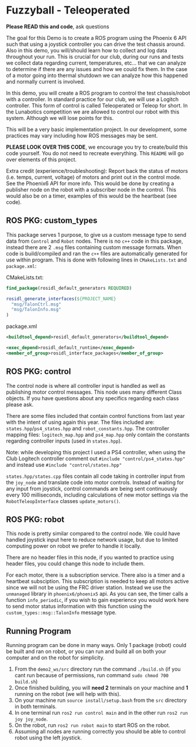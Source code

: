 # Fuzzyball - Teleoperated

**Please READ this and code**, ask questions

The goal for this Demo is to create a ROS program using the Phoenix 6 API such that using a joystick controller you can drive the test chassis around. Also in this demo, you will/should learn how to collect and log data throughout your run. This is crucial for our club, during our runs and tests we collect data regarding current, temperatures, etc... that we can analyze to determine if there are any issues and how we could fix them. In the case of a motor going into thermal shutdown we can analyze how this happened and normally current is involved.

In this demo, you will create a ROS program to control the test chassis/robot with a controller. In standard practice for our club, we will use a Logitch controller. This form of control is called Teleoperated or Teleop for short. In the Lunabotics competition we are allowed to control our robot with this system. Although we will lose points for this.

This will be a very basic implementation project. In our development, some practices may vary including how ROS messages may be sent.

**PLEASE LOOK OVER THIS CODE**, we encourage you try to create/build this code yourself. You do not need to recreate everything. This `README` will go over elements of this project. 

Extra credit (experience/troubleshooting): Report back the status of motors (i.e. temps, current, voltage) of motors and print out in the control mode. See the Phoenix6 API for more info. This would be done by creating a publisher node on the robot with a subscriber node in the control. This would also be on a timer, examples of this would be the heartbeat (see code).

## ROS PKG: custom_types
This package serves 1 purpose, to give us a custom message type to send data from `Control` and `Robot` nodes. There is no `c++` code in this package, instead there are 2 `.msg` files containing custom message formats. When code is build/compiled and ran the `c++` files are automatically generated for use within program. This is done with following lines in `CMakeLists.txt` and `package.xml`:

CMakeLists.txt:
```cmake
find_package(rosidl_default_generators REQUIRED)

rosidl_generate_interfaces(${PROJECT_NAME}
  "msg/TalonCtrl.msg"
  "msg/TalonInfo.msg"
)
```
package.xml
```xml
<buildtool_depend>residl_default_generators</buildtool_depend>

<exec_depend>rosidl_default_runtime</exec_depend>
<member_of_group>rosidl_interface_packages</member_of_group>
```

## ROS PKG: control
The control node is where all controller input is handled as well as publishing motor control messages. This node uses many different Class objects. If you have questions about any specifics regarding each class please ask.

There are some files included that contain control functions from last year with the intent of using again this year. The files included are: `states.hpp`/`ps4_states.hpp` and `robot_constants.hpp`. The controller mapping files: `logitech_map.hpp` and `ps4_map.hpp` only contain the constants regarding controller inputs (used in `states.hpp`).

Note: while developing this project I used a PS4 controller, when using the Club Logitech controller comment out `#include "control/ps4_states.hpp"` and instead use `#include "control/states.hpp"`

`states.hpp/states.cpp` files contain all code taking in controller input from the `joy_node` and translate code into motor controls. Instead of waiting for any input from joystick, control commands are being sent continuously every 100 milliseconds, including calculations of new motor settings via the `RobotTeleopInterface` classes `update_motors()`.

## ROS PKG: robot
This node is pretty similar compared to the control node. We could have handled joystick input here to reduce network usage, but due to limited computing power on robot we prefer to handle it locally. 

There are no header files in this node, if you wanted to practice using header files, you could change this node to include them.

For each motor, there is a subscription service. There also is a timer and a heartbeat subsciption. This subscription is needed to keep all motors active since we will not be using the FRC driver station. Instead we use the `unmanaged` library in `phoenix6/phoenix5` api. As you can see, the timer calls a function `info_periodic`, if you wish to gain experience you would work here to send motor status information with this function using the `custom_types::msg::TalonInfo` message type.

## Running Program
Running program can be done in many ways. Only 1 package (robot) could be built and ran on robot, or you can run and build all on both your computer and on the robot for simplicity.
1. From the `demo2_ws/src` directory run the command `./build.sh` (if you cant run because of permissions, run command `sudo chmod 700 build.sh`)
2. Once finished building, you will **need 2** terminals on your machine and **1** running on the robot (we will help with this). 
3. On your machine run `source install/setup.bash` from the `src` directory in both terminals.
4. In one terminal run `ros2 run control main` and in the other run `ros2 run joy joy_node`. 
5. On the robot, run `ros2 run robot main` to start ROS on the robot.
6. Assuming all nodes are running correctly you should be able to control robot using the left joystick.